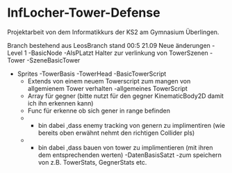 # InfLocher-Tower-Defense

Projektarbeit von dem Informatikkurs der KS2 am Gymnasium Überlingen.

Branch bestehend aus LeosBranch stand 00:5 21.09
Neue änderungen
-Level 1
-BasicNode
  -AlsPLatzt Halter zur verlinkung von TowerSzenen
-Tower
  -SzeneBasicTower
  - Sprites
    -TowerBasis
    -TowerHead
  -BasicTowerScript 
    - Extends von einem neuem Towerscript zum mangen von allgemienem Tower verhalten
  -allgemeines TowerScript
    - Array für gegner (bitte nutzt für den gegner KinematicBody2D damit ich ihn erkennen kann)
    - Func für erkenne ob sich gener in range befinden
    - + bin dabei ,dass enemy tracking von genern zu implimentiren (wie bereits oben erwähnt nehmt den richtigen Collider pls)
    - + bin dabei ,dass bauen von tower zu implimentieren (mit ihren dem entsprechenden werten)
-DatenBasisSatzt
  -zum speichern von z.B. TowerStats, GegnerStats etc.
